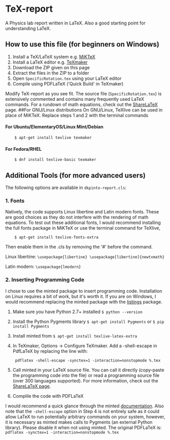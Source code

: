 # TeX-report
A Physics lab report written in LaTeX. Also a good starting point for understanding LaTeX. 

## How to use this file (for beginners on Windows)

1. Install a TeX/LaTeX system e.g. [MiKTeX](http://miktex.org/download)
2. Install a LaTeX editor e.g. [TeXmaker](http://www.xm1math.net/texmaker/download.html)
3. Download the ZIP given on this page
4. Extract the files in the ZIP to a folder
5. Open `SpecificRotation.tex` using your LaTeX editor  
6. Compile using PDFLaTeX ('Quick Build' in TeXmaker) 

Modify TeX-report as you see fit. The source file (`SpecificRotation.tex`) is extensively commented and contains many frequently used LaTeX commands. For a rundown of math equations, check out the [ShareLaTeX ](https://www.sharelatex.com/learn/Mathematical_expressions) page.
##For GNU/Linux distributions 
On GNU/Linux, TeXlive can be used in place of MiKTeX. Replace steps 1 and 2 with the terminal commands

#### For Ubuntu/ElementaryOS/Linux Mint/Debian

        $ apt-get install texlive texmaker
  
#### For Fedora/RHEL

        $ dnf install texlive-basic texmaker
        
## Additional Tools (for more advanced users)
The following options are available in `dkpinto-report.cls`:

### 1. Fonts
Natively, the code supports Linux libertine and Latin modern fonts. These are good choices as they do not interfere with the rendering of math equations. To test out these additional fonts, I would recommend installing the full fonts package in MiKTeX  or use the terminal command for TeXlive,

        $ apt-get install texlive-fonts-extra
Then enable them in the .cls by removing the '#' before the command.

Linux libertine: `\usepackage{libertine} \usepackage[libertine]{newtxmath}`

Latin modern: `\usepackage{lmodern}`

### 2. Inserting Programming Code
I chose to use the minted package to insert programming code. Installation on Linux requires a bit of work, but it's worth it. If you are on Windows, I would recommend replacing the minted package with the [listings](https://en.wikibooks.org/wiki/LaTeX/Source_Code_Listings) package.  

1. Make sure you have Python 2.7+ installed `$ python --version`
2. Install the Python Pygments library `$ apt-get install Pygments` or `$ pip install Pygments`
3. Install minted from `$ apt-get install texlive-latex-extra`
4. In TeXmaker, Options -> Configure TeXmaker. Add a -shell-escape in PdfLaTeX by replacing the line with: 
        
        pdflatex -shell-escape -synctex=1 -interaction=nonstopmode %.tex

5. Call minted in your LaTeX source file. You can call it directly (copy-paste the programming code into the file) or read a programming source file (over 300 languages supported). For more information, check out the [ShareLaTeX page](https://www.sharelatex.com/learn/Code_Highlighting_with_minted#Reference_guide).
6. Complile the code with PDFLaTeX

I would recommend a quick glance through the minted [documentation](http://ftp.sunet.se/pub/text-processing/CTAN/macros/latex/contrib/minted/minted.pdf). Also note that the `-shell-escape` option in Step 4 is not entirely safe as it could allow LaTeX to run potentially arbitrary commands on your system, however, it is necessary as minted makes calls to Pygments (an external Python library). Please disable it when not using minted. The original PDFLaTeX is: `pdflatex -synctex=1 -interaction=nonstopmode %.tex`
